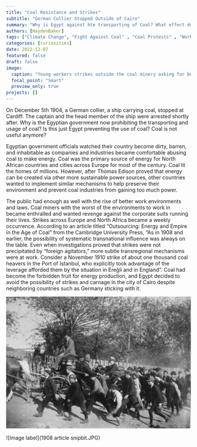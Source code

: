 ```yaml
---
title: "Coal Resistance and Strikes"
subtitle: "German Collier Stopped Outside of Cairo"
summary: "Why is Egypt against hte transporting of Coal? What effect does this have on other countries"
authors: [HaydenBaker]
tags: ["Climate Change", "Fight Against Coal" , "Coal Protests" , "Worker Strikes"]
categories: [curiosities]
date: 2022-12-07
featured: false
draft: false
image:
  caption: "Young workers strikes outside the coal minery asking for better working conditions."
  focal_point: "Smart"
  preview_only: true
projects: []
---
```

On December 5th 1904, a German collier, a ship carrying coal, stopped at Cardiff. The captain and the head member of the ship were arrested shortly after. Why is the Egyptian government now prohibiting the transporting and usage of coal? Is this just Egypt preventing the use of coal? Coal is not useful anymore?

Egyptian government officials watched their country become dirty, barren, and inhabitable as companies and industries became comfortable abusing coal to make energy. Coal was the primary source of energy for North African countries and cities across Europe for most of the century. Coal lit the homes of millions. However, after Thomas Edison proved that energy can be created via other more sustainable power sources, other countries wanted to implement similar mechanisms to help preserve their environment and prevent coal industries from gaining too much power.

 The public had enough as well with the rise of better work environments and laws. Coal miners with the worst of the environments to work in became enthralled and wanted revenge against the corporate suits running their lives. Strikes across Europe and North Africa became a weekly occurrence. According to an article titled “Outsourcing: Energy and Empire in the Age of Coal” from the Cambridge University Press, “As in 1908 and earlier, the possibility of systematic transnational influence was always on the table. Even when investigations proved that strikes were not precipitated by “foreign agitators,” more subtle transregional mechanisms were at work. Consider a November 1910 strike of about one thousand coal heavers in the Port of Istanbul, who explicitly took advantage of the leverage afforded them by the situation in Ereģli and in England”. Coal had become the forbidden fruit for energy production, and Egypt decided to avoid the possibility of strikes and carnage in the city of Cairo despite neighboring countries such as Germany sticking with it.

![label](featured.jpg)

![Image label](1908 article snipbit.JPG)
